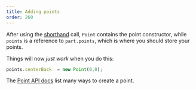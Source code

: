 ```yaml
---
title: Adding points
order: 260
---
```


After using the [shorthand](/howtos/core/shorthand/) call, `Point` contains the point constructor, while `points` is a reference to `part.points`, which is where you should store your points.

Things will now *just work* when you do this:

```js
points.centerBack  = new Point(0,0);
```

<Tip>

The [Point API docs](/reference/api/point/) list many ways to create a point.

</Tip>

